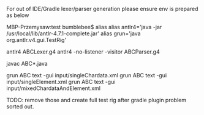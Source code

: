 For out of IDE/Gradle lexer/parser generation please ensure env is prepared as below

MBP-Przemysaw:test bumblebee$ alias
alias antlr4='java -jar /usr/local/lib/antlr-4.7.1-complete.jar'
alias grun='java org.antlr.v4.gui.TestRig'

antlr4 ABCLexer.g4
antlr4 -no-listener -visitor ABCParser.g4

javac ABC*.java

grun ABC text -gui input/singleChardata.xml
grun ABC text -gui input/singleElement.xml
grun ABC text -gui input/mixedChardataAndElement.xml

TODO: remove those and create full test rig after gradle plugin problem sorted out.

